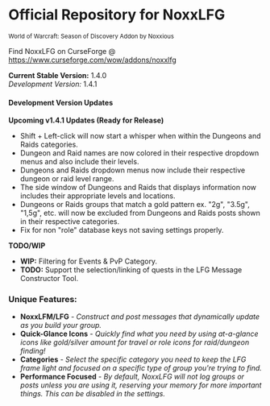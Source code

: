 # Official Repository for NoxxLFG
<sup>World of Warcraft: Season of Discovery Addon by Noxxious</sup>

Find NoxxLFG on CurseForge @ https://www.curseforge.com/wow/addons/noxxlfg

**Current Stable Version:** 1.4.0\
*Development Version:* 1.4.1

#### Development Version Updates
**Upcoming v1.4.1 Updates (Ready for Release)**
* Shift + Left-click will now start a whisper when within the Dungeons and Raids categories.
* Dungeon and Raid names are now colored in their respective dropdown menus and also include their levels.
* Dungeons and Raids dropdown menus now include their respective dungeon or raid level range.
* The side window of Dungeons and Raids that displays information now includes their appropriate levels and locations.
* Dungeons or Raids groups that match a gold pattern ex. "2g", "3.5g", "1,5g", etc. will now be excluded from Dungeons and Raids posts shown in their respective categories.
* Fix for non "role" database keys not saving settings properly.

**TODO/WIP**
* **WIP:** Filtering for Events & PvP Category.
* **TODO:** Support the selection/linking of quests in the LFG Message Constructor Tool.

### Unique Features:
* **NoxxLFM/LFG** - *Construct and post messages that dynamically update as you build your group.*
* **Quick-Glance Icons** - *Quickly find what you need by using at-a-glance icons like gold/silver amount for travel or role icons for raid/dungeon finding!*
* **Categories** - *Select the specific category you need to keep the LFG frame light and focused on a specific type of group you're trying to find.*
* **Performance Focused** - *By default, NoxxLFG will not log groups or posts unless you are using it, reserving your memory for more important things. This can be disabled in the settings.*